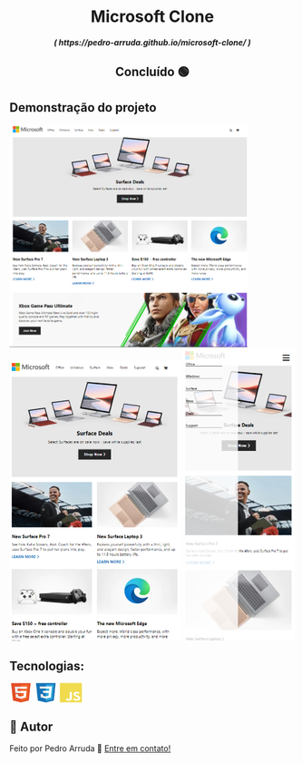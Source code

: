 <h1 align="center">Microsoft Clone</h1>

<h5 align= "center">( https://pedro-arruda.github.io/microsoft-clone/ )</h5>

<h2 align="center"> 
	Concluído 🟢
</h2>

<h2> 
	Demonstração do projeto
</h2>

<div>
	<img src = "img/img1.png" width="420px">
	<img src = "img/img2.png" width="302px">
	<img src = "img/img3.png" width="197px">
</div>

## Tecnologias:
  <div style="display: inline_block">
    <img align="center" alt="HTML logo" height="35" width="40" src="https://raw.githubusercontent.com/devicons/devicon/master/icons/html5/html5-original.svg">
    <img align="center" alt="CSS logo" height="35" width="40" src="https://raw.githubusercontent.com/devicons/devicon/master/icons/css3/css3-original.svg">
    <img align="center" alt="Javascript logo" height="35" width="40" src="https://raw.githubusercontent.com/devicons/devicon/master/icons/javascript/javascript-plain.svg">
  </div>

## 👦 Autor

Feito por Pedro Arruda 👋 [Entre em contato!](https://www.linkedin.com/in/pedro-scucuglia-arruda/)
